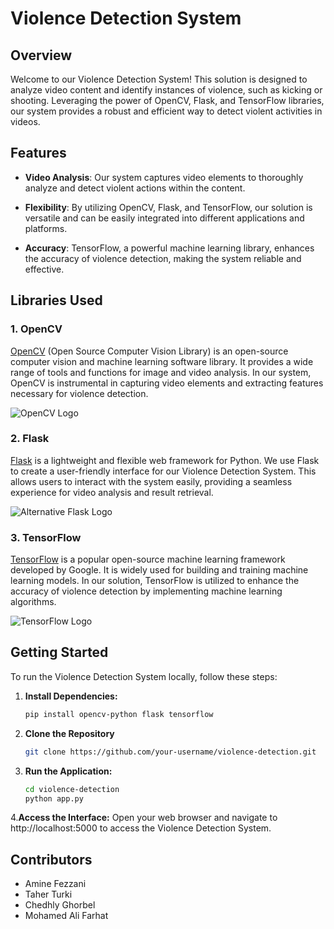 # Violence Detection System

## Overview

Welcome to our Violence Detection System! This solution is designed to analyze video content and identify instances of violence, such as kicking or shooting. Leveraging the power of OpenCV, Flask, and TensorFlow libraries, our system provides a robust and efficient way to detect violent activities in videos.

## Features

- **Video Analysis**: Our system captures video elements to thoroughly analyze and detect violent actions within the content.

- **Flexibility**: By utilizing OpenCV, Flask, and TensorFlow, our solution is versatile and can be easily integrated into different applications and platforms.

- **Accuracy**: TensorFlow, a powerful machine learning library, enhances the accuracy of violence detection, making the system reliable and effective.

## Libraries Used

### 1. OpenCV

[OpenCV](https://opencv.org/) (Open Source Computer Vision Library) is an open-source computer vision and machine learning software library. It provides a wide range of tools and functions for image and video analysis. In our system, OpenCV is instrumental in capturing video elements and extracting features necessary for violence detection.

![OpenCV Logo](https://github.com/opencv/opencv/raw/master/doc/opencv-logo2.png)
### 2. Flask

[Flask](https://flask.palletsprojects.com/) is a lightweight and flexible web framework for Python. We use Flask to create a user-friendly interface for our Violence Detection System. This allows users to interact with the system easily, providing a seamless experience for video analysis and result retrieval.

![Alternative Flask Logo](https://uxwing.com/wp-content/themes/uxwing/download/brands-and-social-media/flask-logo-icon.png)


### 3. TensorFlow

[TensorFlow](https://www.tensorflow.org/) is a popular open-source machine learning framework developed by Google. It is widely used for building and training machine learning models. In our solution, TensorFlow is utilized to enhance the accuracy of violence detection by implementing machine learning algorithms.

![TensorFlow Logo](https://upload.wikimedia.org/wikipedia/commons/thumb/2/2d/Tensorflow_logo.svg/115px-Tensorflow_logo.svg.png)

## Getting Started

To run the Violence Detection System locally, follow these steps:

1. **Install Dependencies:**
   ```bash
   pip install opencv-python flask tensorflow

2. **Clone the Repository**
   ```bash
   git clone https://github.com/your-username/violence-detection.git

3. **Run the Application:**
    ```bash
    cd violence-detection
    python app.py

4.**Access the Interface:**
  Open your web browser and navigate to http://localhost:5000 to access the Violence Detection System.
  


## Contributors


- Amine Fezzani
- Taher Turki
- Chedhly Ghorbel
- Mohamed Ali Farhat






   
